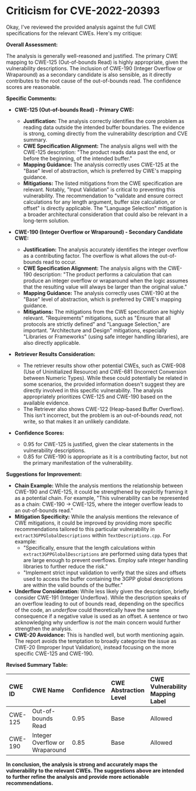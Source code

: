 # Criticism for CVE-2022-20393

Okay, I've reviewed the provided analysis against the full CWE specifications for the relevant CWEs. Here's my critique:

**Overall Assessment:**

The analysis is generally well-reasoned and justified. The primary CWE mapping to CWE-125 (Out-of-bounds Read) is highly appropriate, given the vulnerability descriptions.  The inclusion of CWE-190 (Integer Overflow or Wraparound) as a secondary candidate is also sensible, as it directly contributes to the root cause of the out-of-bounds read.  The confidence scores are reasonable.

**Specific Comments:**

*   **CWE-125 (Out-of-bounds Read) - Primary CWE:**

    *   **Justification:** The analysis correctly identifies the core problem as reading data outside the intended buffer boundaries. The evidence is strong, coming directly from the vulnerability description and CVE summary.
    *   **CWE Specification Alignment:** The analysis aligns well with the CWE-125 description: "The product reads data past the end, or before the beginning, of the intended buffer."
    *   **Mapping Guidance:** The analysis correctly uses CWE-125 at the "Base" level of abstraction, which is preferred by CWE's mapping guidance.
    *   **Mitigations:** The listed mitigations from the CWE specification are relevant. Notably, "Input Validation" is critical to preventing this vulnerability. The recommendation to "validate and ensure correct calculations for any length argument, buffer size calculation, or offset" is directly applicable.  The "Language Selection" mitigation is a broader architectural consideration that could also be relevant in a long-term solution.

*   **CWE-190 (Integer Overflow or Wraparound) - Secondary Candidate CWE:**

    *   **Justification:** The analysis accurately identifies the integer overflow as a contributing factor. The overflow is what allows the out-of-bounds read to occur.
    *   **CWE Specification Alignment:** The analysis aligns with the CWE-190 description: "The product performs a calculation that can produce an integer overflow or wraparound when the logic assumes that the resulting value will always be larger than the original value."
    *   **Mapping Guidance:** The analysis correctly uses CWE-190 at the "Base" level of abstraction, which is preferred by CWE's mapping guidance.
    *   **Mitigations:** The mitigations from the CWE specification are highly relevant. "Requirements" mitigations, such as "Ensure that all protocols are strictly defined" and "Language Selection," are important. "Architecture and Design" mitigations, especially "Libraries or Frameworks" (using safe integer handling libraries), are also directly applicable.

*   **Retriever Results Consideration:**

    *   The retriever results show other potential CWEs, such as CWE-908 (Use of Uninitialized Resource) and CWE-681 (Incorrect Conversion between Numeric Types). While these could potentially be related in some scenarios, the provided information doesn't suggest they are directly involved in this specific vulnerability. The analysis appropriately prioritizes CWE-125 and CWE-190 based on the available evidence.
    * The Retriever also shows CWE-122 (Heap-based Buffer Overflow). This isn't incorrect, but the problem is an out-of-bounds *read*, not write, so that makes it an unlikely candidate.

*   **Confidence Scores:**

    *   0.95 for CWE-125 is justified, given the clear statements in the vulnerability descriptions.
    *   0.85 for CWE-190 is appropriate as it is a contributing factor, but not the primary manifestation of the vulnerability.

**Suggestions for Improvement:**

*   **Chain Example:** While the analysis mentions the relationship between CWE-190 and CWE-125, it could be strengthened by explicitly framing it as a potential chain. For example, "This vulnerability can be represented as a chain: CWE-190 -> CWE-125, where the integer overflow leads to an out-of-bounds read."
*   **Mitigation Specificity:** While the analysis mentions the relevance of CWE mitigations, it could be improved by providing more specific recommendations tailored to this particular vulnerability in `extract3GPPGlobalDescriptions` within `TextDescriptions.cpp`. For example:
    *   "Specifically, ensure that the length calculations within `extract3GPPGlobalDescriptions` are performed using data types that are large enough to prevent overflows. Employ safe integer handling libraries to further reduce the risk."
    *   "Implement strict input validation to verify that the sizes and offsets used to access the buffer containing the 3GPP global descriptions are within the valid bounds of the buffer."
*   **Underflow Consideration:** While less likely given the description, briefly consider CWE-191 (Integer Underflow). While the description speaks of an overflow leading to out of bounds read, depending on the specifics of the code, an *underflow* could theoretically have the same consequence if a negative value is used as an offset. A sentence or two acknowledging why underflow is *not* the main concern would further strengthen the analysis.
*   **CWE-20 Avoidance:** This is handled well, but worth mentioning again. The report avoids the temptation to broadly categorize the issue as CWE-20 (Improper Input Validation), instead focusing on the more specific CWE-125 and CWE-190.

**Revised Summary Table:**

| CWE ID  | CWE Name                                  | Confidence | CWE Abstraction Level | CWE Vulnerability Mapping Label | CWE-Vulnerability Mapping Notes |
| :-------- | :----------------------------------------- | :---------- | :-------------------- | :------------------------------ | :------------------------------ |
| CWE-125 | Out-of-bounds Read | 0.95 | Base | Allowed | Primary CWE |
| CWE-190 | Integer Overflow or Wraparound | 0.85 | Base | Allowed | Secondary Candidate CWE |

**In conclusion, the analysis is strong and accurately maps the vulnerability to the relevant CWEs. The suggestions above are intended to further refine the analysis and provide more actionable recommendations.**